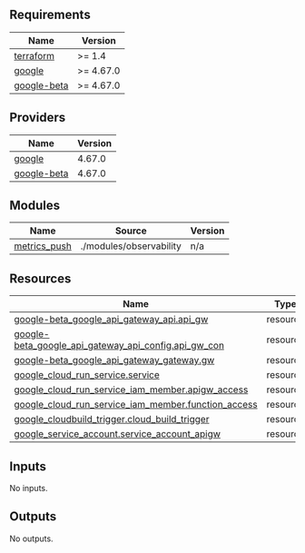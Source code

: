 <!-- BEGIN_TF_DOCS -->
## Requirements

| Name | Version |
|------|---------|
| <a name="requirement_terraform"></a> [terraform](#requirement\_terraform) | >= 1.4 |
| <a name="requirement_google"></a> [google](#requirement\_google) | >= 4.67.0 |
| <a name="requirement_google-beta"></a> [google-beta](#requirement\_google-beta) | >= 4.67.0 |

## Providers

| Name | Version |
|------|---------|
| <a name="provider_google"></a> [google](#provider\_google) | 4.67.0 |
| <a name="provider_google-beta"></a> [google-beta](#provider\_google-beta) | 4.67.0 |

## Modules

| Name | Source | Version |
|------|--------|---------|
| <a name="module_metrics_push"></a> [metrics\_push](#module\_metrics\_push) | ./modules/observability | n/a |

## Resources

| Name | Type |
|------|------|
| [google-beta_google_api_gateway_api.api_gw](https://registry.terraform.io/providers/hashicorp/google-beta/latest/docs/resources/google_api_gateway_api) | resource |
| [google-beta_google_api_gateway_api_config.api_gw_con](https://registry.terraform.io/providers/hashicorp/google-beta/latest/docs/resources/google_api_gateway_api_config) | resource |
| [google-beta_google_api_gateway_gateway.gw](https://registry.terraform.io/providers/hashicorp/google-beta/latest/docs/resources/google_api_gateway_gateway) | resource |
| [google_cloud_run_service.service](https://registry.terraform.io/providers/hashicorp/google/latest/docs/resources/cloud_run_service) | resource |
| [google_cloud_run_service_iam_member.apigw_access](https://registry.terraform.io/providers/hashicorp/google/latest/docs/resources/cloud_run_service_iam_member) | resource |
| [google_cloud_run_service_iam_member.function_access](https://registry.terraform.io/providers/hashicorp/google/latest/docs/resources/cloud_run_service_iam_member) | resource |
| [google_cloudbuild_trigger.cloud_build_trigger](https://registry.terraform.io/providers/hashicorp/google/latest/docs/resources/cloudbuild_trigger) | resource |
| [google_service_account.service_account_apigw](https://registry.terraform.io/providers/hashicorp/google/latest/docs/resources/service_account) | resource |

## Inputs

No inputs.

## Outputs

No outputs.
<!-- END_TF_DOCS -->